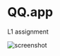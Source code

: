 # QQ.app
L1 assignment

![screenshot](https://git.corp.yahoo.com/hugochen/QQ.app/raw/master/docs/iOS_Simulator_-_iPhone_6_-_iPhone_6___iOS_8_3__12F69_.jpg "screenshot")
